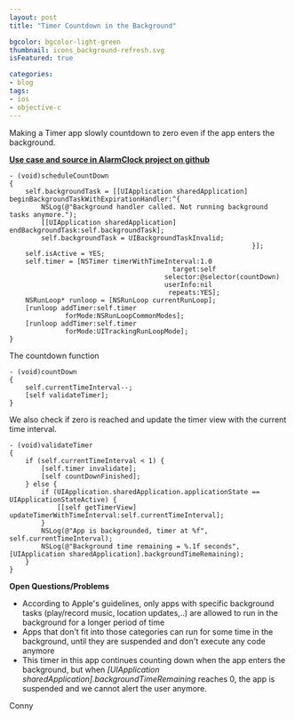 ```yaml
---
layout: post
title: "Timer Countdown in the Background"

bgcolor: bgcolor-light-green
thumbnail: icons_background-refresh.svg
isFeatured: true

categories: 
- blog
tags:
- ios
- objective-c
---
```


Making a Timer app slowly countdown to zero even if the app enters the background.
<!-- more -->

[**Use case and source in AlarmClock project on github**](https://github.com/connyr/ios-projects/tree/master/Numbers/AlarmClock)

    - (void)scheduleCountDown
    {
        self.backgroundTask = [[UIApplication sharedApplication] beginBackgroundTaskWithExpirationHandler:^{
            NSLog(@"Background handler called. Not running background tasks anymore.");
            [[UIApplication sharedApplication] endBackgroundTask:self.backgroundTask];
            self.backgroundTask = UIBackgroundTaskInvalid;
                                                                 }];
        self.isActive = YES;
        self.timer = [NSTimer timerWithTimeInterval:1.0
                                             target:self
                                           selector:@selector(countDown)
                                           userInfo:nil
                                            repeats:YES];
        NSRunLoop* runloop = [NSRunLoop currentRunLoop];
        [runloop addTimer:self.timer
                  forMode:NSRunLoopCommonModes];
        [runloop addTimer:self.timer
                  forMode:UITrackingRunLoopMode];
    } 

The countdown function

    - (void)countDown
    {
        self.currentTimeInterval--;
        [self validateTimer];
    }

We also check if zero is reached and update the timer view with the current time interval.

    - (void)validateTimer
    {
        if (self.currentTimeInterval < 1) {
            [self.timer invalidate];
            [self countDownFinished];
        } else {
            if (UIApplication.sharedApplication.applicationState == UIApplicationStateActive) {
                [[self getTimerView] updateTimerWithTimeInterval:self.currentTimeInterval];
            }
            NSLog(@"App is backgrounded, timer at %f", self.currentTimeInterval);
            NSLog(@"Background time remaining = %.1f seconds", [UIApplication sharedApplication].backgroundTimeRemaining);
        }
    }

**Open Questions/Problems**

 + According to Apple's guidelines, only apps with specific background tasks (play/record music, location updates,..) are allowed to run in the background for a longer period of time
 + Apps that don't fit into those categories can run for some time in the background, until they are suspended and don't execute any code anymore
 + This timer in this app continues counting down when the app enters the background, but when *[UIApplication sharedApplication].backgroundTimeRemaining* reaches 0, the app is suspended and we cannot alert the user anymore.

Conny



